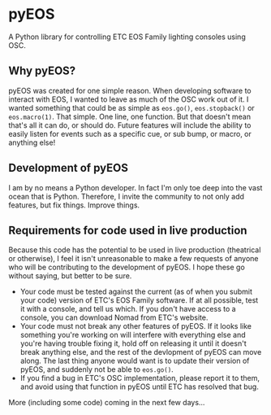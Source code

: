 # pyEOS
A Python library for controlling ETC EOS Family lighting consoles using OSC.

## Why pyEOS?
pyEOS was created for one simple reason. When developing software to interact with EOS, I wanted to leave as much of the OSC work out of it. I wanted something that could be as simple as `eos.go()`, `eos.stopback()` or `eos.macro(1)`. That simple. One line, one function. But that doesn't mean that's all it can do, or should do. Future features will include the ability to easily listen for events such as a specific cue, or sub bump, or macro, or anything else!

## Development of pyEOS
I am by no means a Python developer. In fact I'm only toe deep into the vast ocean that is Python. Therefore, I invite the community to not only add features, but fix things. Improve things.

## Requirements for code used in live production
Because this code has the potential to be used in live production (theatrical or otherwise), I feel it isn't unreasonable to make a few requests of anyone who will be contributing to the development of pyEOS. I hope these go without saying, but better to be sure.
* Your code must be tested against the current (as of when you submit your code) version of ETC's EOS Family software. If at all possible, test it with a console, and tell us which. If you don't have access to a console, you can download Nomad from ETC's website.
* Your code must not break any other features of pyEOS. If it looks like something you're working on will interfere with everything else and you're having trouble fixing it, hold off on releasing it until it doesn't break anything else, and the rest of the devlopment of pyEOS can move along. The last thing anyone would want is to update their version of pyEOS, and suddenly not be able to `eos.go()`.
* If you find a bug in ETC's OSC implementation, please report it to them, and avoid using that function in pyEOS until ETC has resolved that bug.

More (including some code) coming in the next few days...
